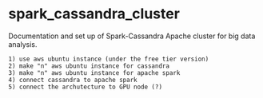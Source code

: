# spark_cassandra_cluster

Documentation and set up of Spark-Cassandra Apache cluster for big data analysis.

    1) use aws ubuntu instance (under the free tier version)
    2) make "n" aws ubuntu instance for cassandra 
    3) make "n" aws ubuntu instance for apache spark
    4) connect cassandra to apache spark
    5) connect the archutecture to GPU node (?)
